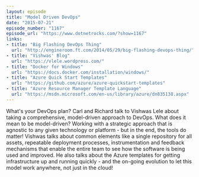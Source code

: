 ```yaml
---
layout: episode
title: "Model Driven DevOps"
date: "2015-07-21"
episode_number: "1167"
episode_url: "https://www.dotnetrocks.com/?show=1167"
links:
- title: "Big Flashing DevOps Thing"
  url: "http://engineroom.ft.com/2014/05/29/big-flashing-devops-thing/"
- title: "Vishwas' Blog"
  url: "https://vlele.wordpress.com/"
- title: "Docker for Windows"
  url: "https://docs.docker.com/installation/windows/"
- title: "Azure Quick Start Templates"
  url: "https://github.com/azure/azure-quickstart-templates"
- title: "Azure Resource Manager Template Language"
  url: "https://msdn.microsoft.com/en-us/library/azure/dn835138.aspx"
---
```


What's your DevOps plan? Carl and Richard talk to Vishwas Lele about taking a comprehensive, model-driven approach to DevOps. What does it mean to be model-driven? Working with a strategic approach that is agnostic to any given technology or platform - but in the end, the tools do matter! Vishwas talks about common elements like a single repository for all assets, repeatable deployment processes, instrumentation and feedback mechanisms that enable the entire team to see how the software is being used and improved. He also talks about the Azure templates for getting infrastructure up and running quickly - and the on-going evolution to let this model work anywhere, not just in the cloud!
